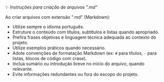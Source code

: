 ✨ _Instruções para criação de arquivos ".md"_

Ao criar arquivos com extensão ".md" (Markdown):

- Utilize sempre o idioma português.
- Estruture o conteúdo com títulos, subtítulos e listas quando apropriado.
- Prefira frases objetivas e linguagem técnica adequada ao contexto do projeto.
- Utilize exemplos práticos quando necessário.
- Adote convenções de formatação Markdown (ex: `#` para títulos, `-` para listas, blocos de código com crase).
- Inclua sumário ou introdução breve no início do arquivo, quando relevante.
- Evite informações redundantes ou fora do escopo do projeto.
